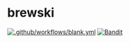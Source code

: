 # brewski

[![.github/workflows/blank.yml](https://github.com/moolah-finance/brewski/actions/workflows/blank.yml/badge.svg)](https://github.com/moolah-finance/brewski/actions/workflows/blank.yml)
[![Bandit](https://github.com/moolah-finance/brewski/actions/workflows/bandit.yml/badge.svg)](https://github.com/moolah-finance/brewski/actions/workflows/bandit.yml)
